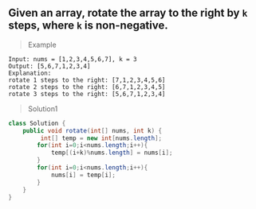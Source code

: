 ## Given an array, rotate the array to the right by `k` steps, where `k` is non-negative.

> Example
```
Input: nums = [1,2,3,4,5,6,7], k = 3
Output: [5,6,7,1,2,3,4]
Explanation:
rotate 1 steps to the right: [7,1,2,3,4,5,6]
rotate 2 steps to the right: [6,7,1,2,3,4,5]
rotate 3 steps to the right: [5,6,7,1,2,3,4]
```

>Solution1
```Java
class Solution {
    public void rotate(int[] nums, int k) {
         int[] temp = new int[nums.length];
        for(int i=0;i<nums.length;i++){
            temp[(i+k)%nums.length] = nums[i];
        }
        for(int i=0;i<nums.length;i++){
            nums[i] = temp[i];
        }
    }
}
```